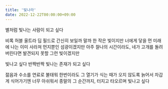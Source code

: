 ```yaml
---
title: '빛나라'
date: 2022-12-22T00:00:00+09:00
---
```


별처럼 빛나는 사람이 되고 싶다

비록 허블 울트라 딥 필드로 간신히 보일까 말까 한 작은 빛이지만
너에게 닿을 먼 미래에 나는 이미 사라져 먼지뿐인 섬광이겠지만
아주 찰나의 시간이라도, 네가 고개를 돌려버린다면
발견되지 못할 그런 빛이겠지만

빛나고 싶다
반짝반짝 빛나는 존재가 되고 싶다

젊음과 수소를 연료로 불태워
한번이라도 그 열기가 식는 때가 오지 않도록
늙어서 차갑게 식어가기엔 너무 아쉬워서
종말의 그 순간까지, 터지고 타오르며 빛나고 싶다
